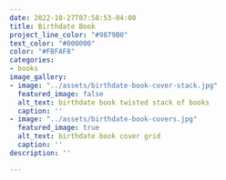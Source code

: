```yaml
---
date: 2022-10-27T07:58:53-04:00
title: Birthdate Book
project_line_color: "#9879B0"
text_color: "#000000"
color: "#FBFAF8"
categories:
- books
image_gallery:
- image: "../assets/birthdate-book-cover-stack.jpg"
  featured_image: false
  alt_text: birthdate book twisted stack of books
  caption: ''
- image: "../assets/birthdate-book-covers.jpg"
  featured_image: true
  alt_text: birthdate book cover grid
  caption: ''
description: ''

---
```

